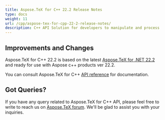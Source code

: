 ```yaml
---
title: Aspose.TeX for C++ 22.2 Release Notes
type: docs
weight: 11
url: /cpp/aspose-tex-for-cpp-22-2-release-notes/
description: C++ API Solution for developers to manipulate and process TeX and LaTeX files. Release Notes of Aspose.TeX API solution for C++ | Release 2022.02
---
```


## Improvements and Changes

Aspose.TeX for C++ 22.2  is based on the latest [Aspose.TeX for .NET 22.2](/tex/net/aspose-tex-for-net-22-2-release-notes/) and ready for use with Aspose c++ products ver 22.2.


You can consult Aspose.TeX for C++ [API reference](https://reference.aspose.com/tex/cpp/) for documentation.
 
## Got Queries?
If you have any query related to Aspose.TeX for C++ API, please feel free to write to reach us on [Aspose.TeX forum](https://forum.aspose.com/c/tex/). We'll be glad to assist you with your inquiries.
